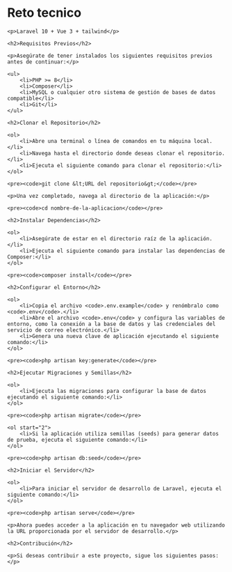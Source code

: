 <!DOCTYPE html>
<html>

<head>
    <meta charset="UTF-8">
    <title>Nombre de la Aplicación</title>
</head>

<body>
    <h1>Reto tecnico</h1>

    <p>Laravel 10 + Vue 3 + tailwind</p>

    <h2>Requisitos Previos</h2>

    <p>Asegúrate de tener instalados los siguientes requisitos previos antes de continuar:</p>

    <ul>
        <li>PHP >= 8</li>
        <li>Composer</li>
        <li>MySQL o cualquier otro sistema de gestión de bases de datos compatible</li>
        <li>Git</li>
    </ul>

    <h2>Clonar el Repositorio</h2>

    <ol>
        <li>Abre una terminal o línea de comandos en tu máquina local.</li>
        <li>Navega hasta el directorio donde deseas clonar el repositorio.</li>
        <li>Ejecuta el siguiente comando para clonar el repositorio:</li>
    </ol>

    <pre><code>git clone &lt;URL del repositorio&gt;</code></pre>

    <p>Una vez completado, navega al directorio de la aplicación:</p>

    <pre><code>cd nombre-de-la-aplicacion</code></pre>

    <h2>Instalar Dependencias</h2>

    <ol>
        <li>Asegúrate de estar en el directorio raíz de la aplicación.</li>
        <li>Ejecuta el siguiente comando para instalar las dependencias de Composer:</li>
    </ol>

    <pre><code>composer install</code></pre>

    <h2>Configurar el Entorno</h2>

    <ol>
        <li>Copia el archivo <code>.env.example</code> y renómbralo como <code>.env</code>.</li>
        <li>Abre el archivo <code>.env</code> y configura las variables de entorno, como la conexión a la base de datos y las credenciales del servicio de correo electrónico.</li>
        <li>Genera una nueva clave de aplicación ejecutando el siguiente comando:</li>
    </ol>

    <pre><code>php artisan key:generate</code></pre>

    <h2>Ejecutar Migraciones y Semillas</h2>

    <ol>
        <li>Ejecuta las migraciones para configurar la base de datos ejecutando el siguiente comando:</li>
    </ol>

    <pre><code>php artisan migrate</code></pre>

    <ol start="2">
        <li>Si la aplicación utiliza semillas (seeds) para generar datos de prueba, ejecuta el siguiente comando:</li>
    </ol>

    <pre><code>php artisan db:seed</code></pre>

    <h2>Iniciar el Servidor</h2>

    <ol>
        <li>Para iniciar el servidor de desarrollo de Laravel, ejecuta el siguiente comando:</li>
    </ol>

    <pre><code>php artisan serve</code></pre>

    <p>Ahora puedes acceder a la aplicación en tu navegador web utilizando la URL proporcionada por el servidor de desarrollo.</p>

    <h2>Contribución</h2>

    <p>Si deseas contribuir a este proyecto, sigue los siguientes pasos:</p>

